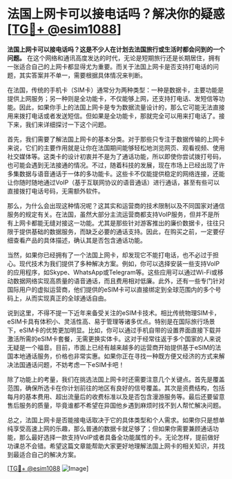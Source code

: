 # 法国上网卡可以接电话吗？解决你的疑惑[[TG💪+ @esim1088](https://t.me/s/esim1088)]

**法国上网卡可以接电话吗？这是不少人在计划去法国旅行或生活时都会问到的一个问题。** 在这个网络和通讯高度发达的时代，无论是短期旅行还是长期居住，拥有一张适合自己的上网卡都显得尤为重要。而关于法国上网卡是否支持打电话的问题，其实答案并不单一，需要根据具体情况来判断。

在法国，传统的手机卡（SIM卡）通常分为两种类型：一种是数据卡，主要功能是提供上网服务；另一种则是全功能卡，不仅能够上网，还支持打电话、发短信等功能。因此，如果你手上的法国上网卡是专为数据流量设计的，那么它可能无法直接用来拨打电话或者发送短信。但如果是全功能卡，那就完全可以用来打电话了。接下来，我们来详细探讨一下这个问题。

首先，我们需要了解法国上网卡的基本分类。对于那些只专注于数据传输的上网卡来说，它们的主要作用就是让你在法国期间能够轻松地浏览网页、观看视频、使用社交媒体等。这类卡的设计初衷并不是为了通话功能，所以即使你尝试拨打号码，也可能会遇到无法接通的情况。不过，随着科技的发展，现在市场上已经出现了许多集数据与语音通话于一体的多功能卡。这些卡不仅能提供稳定的网络连接，还能让你随时随地通过VoIP（基于互联网协议的语音通话）进行通话，甚至有些可以直接拨打电话号码，无需额外软件。

那么，为什么会出现这种情况呢？这其实和运营商的技术限制以及不同国家对通信服务的规定有关。在法国，虽然大部分主流运营商都支持VoIP服务，但并不是所有上网卡都能无缝对接这一功能。尤其是那些针对游客推出的廉价数据卡，往往只限于提供基础的数据服务，而缺乏必要的通话支持。因此，在购买之前，一定要仔细查看产品的具体描述，确认其是否包含通话功能。

当然，如果你已经拥有了一个法国上网卡，却发现它不能打电话，也不必过于担心。现代技术为我们提供了多种解决方案。例如，你可以选择安装一些支持VoIP的应用程序，如Skype、WhatsApp或Telegram等。这些应用可以通过Wi-Fi或移动数据网络实现高质量的语音通话，而且费用相对低廉。此外，还有一些专门针对国际用户的虚拟运营商，他们提供的eSIM卡可以直接绑定到全球范围内的多个号码上，从而实现真正的全球通话自由。

说到这里，不得不提一下近年来备受关注的eSIM卡技术。相比传统物理SIM卡，eSIM卡具有体积小、灵活性高、易于管理等诸多优点。特别是在国际旅行场景下，eSIM卡的优势更加明显。比如，你可以通过手机自带的设置界面直接下载并激活所需的eSIM卡套餐，无需更换实体卡。这对于经常往返于多个国家的人来说无疑是一个福音。目前，市面上已经有越来越多的运营商开始提供基于eSIM的法国本地通话服务，价格也非常实惠。如果你正在寻找一种既方便又经济的方式来解决法国通话问题，不妨考虑一下eSIM卡吧！

除了功能上的考量，我们在挑选法国上网卡时还需要注意几个关键点。首先是覆盖范围，确保所选卡在你计划前往的地区有良好的信号覆盖。其次是资费结构，包括每月的基本费用、超出流量后的收费标准以及是否包含漫游服务等。最后还要留意售后服务的质量，毕竟谁都不希望在异国他乡遇到麻烦时找不到人帮忙解决问题。

总之，法国上网卡是否能接电话取决于它的具体类型和个人需求。如果你只是想单纯享受高速上网的乐趣，那么普通的数据卡就足够了；但如果你需要兼顾通话功能，那么最好选择一款支持VoIP或者具备全功能属性的卡。无论怎样，提前做好功课总不会错。希望这篇文章能帮助大家更好地理解法国上网卡的相关知识，并找到最适合自己的解决方案。

[[TG💪+ @esim1088](https://t.me/s/esim1088) ![Image](https://i.postimg.cc/4NQfJmqS/Snipaste-2025-05-13-00-14-12.png)]